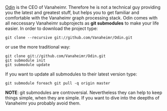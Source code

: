 [Odin](http://github.com/Vanaheimr/Odin) is the CEO of Vanaheimr. Therefore he is not a technical guy
providing you the latest and greatest stuff, but helps you to get familiar and comfortable with the
Vanaheimr graph processing stack. Odin comes with all neccessary Vanaheimr subprojects as
**git submodules** to make your life easier. In order to download the project type:

    git clone --recursive git://github.com/Vanaheimr/Odin.git
    
or use the more traditional way:

    git clone git://github.com/Vanaheimr/Odin.git
    git submodule init
    git submodule update
	
If you want to update all submodules to their latest version type:	
	
    git submodule foreach git pull -q origin master

**NOTE**: git submodules are controversial. Nevertheless they can help to keep things simple, when they are simple.
If you want to dive into the deepths of Vanaheimr you probably avoid them.

